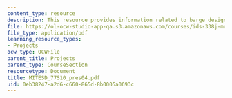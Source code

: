```yaml
---
content_type: resource
description: This resource provides information related to barge design optimization.
file: https://ol-ocw-studio-app-qa.s3.amazonaws.com/courses/ids-338j-multidisciplinary-system-design-optimization-spring-2010/0eb38247a2d6c660865d8b0005a0693c_MITESD_77S10_pres04.pdf
file_type: application/pdf
learning_resource_types:
- Projects
ocw_type: OCWFile
parent_title: Projects
parent_type: CourseSection
resourcetype: Document
title: MITESD_77S10_pres04.pdf
uid: 0eb38247-a2d6-c660-865d-8b0005a0693c
---
```


